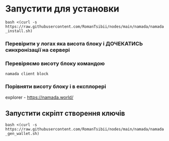 # Запустити для установки

`bash <(curl -s https://raw.githubusercontent.com/RomanTsibii/nodes/main/namada/namada_install.sh)`

### Перевірити у логах яка висота блоку і ДОЧЕКАТИСЬ синхронізації на сервері

### Перевіряємо висоту блоку командою

`namada client block`

### Порівняти висоту блоку і в експлорері

explorer - https://namada.world/

 ## Запустити скріпт створення ключів 
 
 `bash <(curl -s https://raw.githubusercontent.com/RomanTsibii/nodes/main/namada/namada_gen_wallet.sh)`



